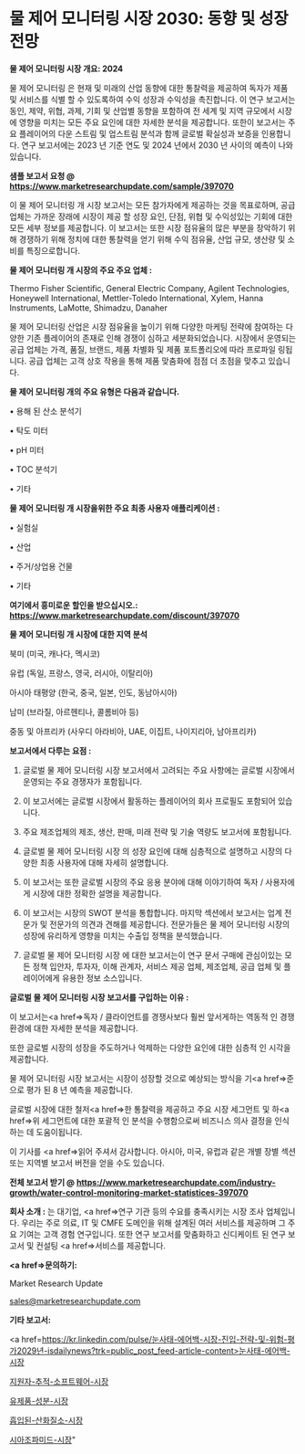 # 물 제어 모니터링 시장 2030: 동향 및 성장 전망

<strong>물 제어 모니터링 시장 개요: 2024</strong>

물 제어 모니터링 은 현재 및 미래의 산업 동향에 대한 통찰력을 제공하여 독자가 제품 및 서비스를 식별 할 수 있도록하여 수익 성장과 수익성을 촉진합니다. 이 연구 보고서는 동인, 제약, 위협, 과제, 기회 및 산업별 동향을 포함하여 전 세계 및 지역 규모에서 시장에 영향을 미치는 모든 주요 요인에 대한 자세한 분석을 제공합니다. 또한이 보고서는 주요 플레이어의 다운 스트림 및 업스트림 분석과 함께 글로벌 확실성과 보증을 인용합니다. 연구 보고서에는 2023 년 기준 연도 및 2024 년에서 2030 년 사이의 예측이 나와 있습니다.



<strong>샘플 보고서 요청 @ <a href=https://www.marketresearchupdate.com/sample/397070>https://www.marketresearchupdate.com/sample/397070</a></strong>

이 물 제어 모니터링 개 시장 보고서는 모든 참가자에게 제공하는 것을 목표로하며, 공급 업체는 가까운 장래에 시장이 제공 할 성장 요인, 단점, 위협 및 수익성있는 기회에 대한 모든 세부 정보를 제공합니다. 이 보고서는 또한 시장 점유율의 많은 부분을 장악하기 위해 경쟁하기 위해 정치에 대한 통찰력을 얻기 위해 수익 점유율, 산업 규모, 생산량 및 소비를 특징으로합니다.



<strong>물 제어 모니터링 개 시장의 주요 주요 업체 :</strong>

Thermo Fisher Scientific, General Electric Company, Agilent Technologies, Honeywell International, Mettler-Toledo International, Xylem, Hanna Instruments, LaMotte, Shimadzu, Danaher

물 제어 모니터링 산업은 시장 점유율을 높이기 위해 다양한 마케팅 전략에 참여하는 다양한 기존 플레이어의 존재로 인해 경쟁이 심하고 세분화되었습니다. 시장에서 운영되는 공급 업체는 가격, 품질, 브랜드, 제품 차별화 및 제품 포트폴리오에 따라 프로파일 링됩니다. 공급 업체는 고객 상호 작용을 통해 제품 맞춤화에 점점 더 초점을 맞추고 있습니다.



<strong>물 제어 모니터링 개의 주요 유형은 다음과 같습니다.</strong>

• 용해 된 산소 분석기

• 탁도 미터

• pH 미터

• TOC 분석기

• 기타



<strong>물 제어 모니터링 개 시장을위한 주요 최종 사용자 애플리케이션 :</strong>

• 실험실

• 산업

• 주거/상업용 건물

• 기타



<strong>여기에서 흥미로운 할인을 받으십시오.: <a href=https://www.marketresearchupdate.com/discount/397070>https://www.marketresearchupdate.com/discount/397070</a></strong>



<strong>물 제어 모니터링 개 시장에 대한 지역 분석</strong>

북미 (미국, 캐나다, 멕시코)

유럽 (독일, 프랑스, 영국, 러시아, 이탈리아)

아시아 태평양 (한국, 중국, 일본, 인도, 동남아시아)

남미 (브라질, 아르헨티나, 콜롬비아 등)

중동 및 아프리카 (사우디 아라비아, UAE, 이집트, 나이지리아, 남아프리카)



<strong>보고서에서 다루는 요점 :</strong>

1. 글로벌 물 제어 모니터링 시장 보고서에서 고려되는 주요 사항에는 글로벌 시장에서 운영되는 주요 경쟁자가 포함됩니다.

2. 이 보고서에는 글로벌 시장에서 활동하는 플레이어의 회사 프로필도 포함되어 있습니다.

3. 주요 제조업체의 제조, 생산, 판매, 미래 전략 및 기술 역량도 보고서에 포함됩니다.

4. 글로벌 물 제어 모니터링 시장 의 성장 요인에 대해 심층적으로 설명하고 시장의 다양한 최종 사용자에 대해 자세히 설명합니다.

5. 이 보고서는 또한 글로벌 시장의 주요 응용 분야에 대해 이야기하여 독자 / 사용자에게 시장에 대한 정확한 설명을 제공합니다.

6. 이 보고서는 시장의 SWOT 분석을 통합합니다. 마지막 섹션에서 보고서는 업계 전문가 및 전문가의 의견과 견해를 제공합니다. 전문가들은 물 제어 모니터링 시장의 성장에 유리하게 영향을 미치는 수출입 정책을 분석했습니다.

7. 글로벌 물 제어 모니터링 시장 에 대한 보고서는이 연구 문서 구매에 관심이있는 모든 정책 입안자, 투자자, 이해 관계자, 서비스 제공 업체, 제조업체, 공급 업체 및 플레이어에게 유용한 정보 소스입니다.



<strong>글로벌 물 제어 모니터링 시장 보고서를 구입하는 이유 :</strong>

이 보고서는<a href=>독자 / 클</a>라이언트를 경쟁사보다 훨씬 앞서게하는 역동적 인 경쟁 환경에 대한 자세한 분석을 제공합니다.

또한 글로벌 시장의 성장을 주도하거나 억제하는 다양한 요인에 대한 심층적 인 시각을 제공합니다.

물 제어 모니터링 시장 보고서는 시장이 성장할 것으로 예상되는 방식을 기<a href=>준으로</a> 평가 된 8 년 예측을 제공합니다.

글로벌 시장에 대한 철저<a href=>한 통찰력</a>을 제공하고 주요 시장 세그먼트 및 하<a href=>위 세그</a>먼트에 대한 포괄적 인 분석을 수행함으로써 비즈니스 의사 결정을 인식하는 데 도움이됩니다.

이 기사를 <a href=>읽어 주</a>셔서 감사합니다. 아시아, 미국, 유럽과 같은 개별 장별 섹션 또는 지역별 보고서 버전을 얻을 수도 있습니다.



<strong>전체 보고서 받기 @ <a href=https://www.marketresearchupdate.com/industry-growth/water-control-monitoring-market-statistices-397070>https://www.marketresearchupdate.com/industry-growth/water-control-monitoring-market-statistices-397070</a></strong>



<strong>회사 소개 :</strong>
는 대기업, <a href=>연구 기</a>관 등의 수요를 충족시키는 시장 조사 업체입니다. 우리는 주로 의료, IT 및 CMFE 도메인을 위해 설계된 여러 서비스를 제공하며 그 주요 기여는 고객 경험 연구입니다. 또한 연구 보고서를 맞춤화하고 신디케이트 된 연구 보고서 및 컨설팅 <a href=>서비</a>스를 제공합니다.



<strong><a href=>문의하기:</a></strong>

Market Research Update

sales@marketresearchupdate.com



<strong>기타 보고서:</strong>

<a href=https://kr.linkedin.com/pulse/눈사태-에어백-시장-진입-전략-및-위험-평가2029년-isdailynews?trk=public_post_feed-article-content>눈사태-에어백-시장</a>

<a href=https://www.linkedin.com/pulse/지원자-추적-소프트웨어-시장-세분화-연구-및-목표-고객2029년-market-matrix-musings-analysis/>지원자-추적-소프트웨어-시장</a>

<a href=https://www.linkedin.com/pulse/유제품-성분-시장-경쟁-분석-및-성장-잠재력-2029-survey-savvy-insights-360-analysis-vch6f/>유제품-성분-시장</a>

<a href=https://www.linkedin.com/pulse/흡입된-산화질소-시장-진입-전략-및-위험-평가2029년-isdailynews-ppivf/>흡입된-산화질소-시장</a>

<a href=https://www.linkedin.com/pulse/시아조파미드-시장-세분화-연구-및-목표-고객2030년-consumer-connection-compendium-ana-x0wqf/>시아조파미드-시장</a>"
